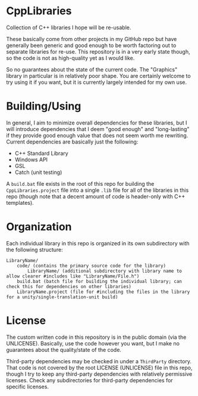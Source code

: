 # CppLibraries
Collection of C++ libraries I hope will be re-usable.

These basically come from other projects in my GitHub repo but have generally been generic and good enough
to be worth factoring out to separate libraries for re-use.  This repository is in a very early state though,
so the code is not as high-quality yet as I would like.

So no guarantees about the state of the current code.  The "Graphics" library in particular is in relatively poor shape.
You are certainly welcome to try using it if you want, but it is currently largely intended for my own use.

# Building/Using
In general, I aim to minimize overall dependencies for these libraries, but I will introduce dependencies that
I deem "good enough" and "long-lasting" if they provide good enough value that does not seem worth me rewriting.
Current dependencies are basically just the following:
- C++ Standard Library
- Windows API
- GSL
- Catch (unit testing)

A `build.bat` file exists in the root of this repo for building the `CppLibraries.project` file into a single `.lib`
file for all of the libraries in this repo (though note that a decent amount of code is header-only with C++ templates).

# Organization
Each individual library in this repo is organized in its own subdirectory with the following structure:
```
LibraryName/
    code/ (contains the primary source code for the library)
        LibraryName/ (additional subdirectory with library name to allow clearer #includes like "LibraryName/File.h")
    build.bat (batch file for building the individual library; can check this for dependencies on other libraries)
    LibraryName.project (file for #including the files in the library for a unity/single-translation-unit build)
```

# License
The custom written code in this repository is in the public domain (via the UNLICENSE).
Basically, use the code however you want, but I make no guarantees about the quality/state of the code.

Third-party dependencies may be checked in under a `ThirdParty` directory.  That code is not covered by
the root LICENSE (UNLICENSE) file in this repo, though I try to keep any third-party dependencies with
relatively permissive licenses.  Check any subdirectories for third-party dependencies for specific licenses.

